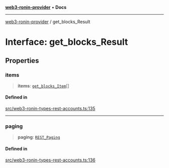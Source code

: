 [**web3-ronin-provider**](../README.md) • **Docs**

***

[web3-ronin-provider](../globals.md) / get\_blocks\_Result

# Interface: get\_blocks\_Result

## Properties

### items

> **items**: [`get_blocks_Item`](get_blocks_Item.md)[]

#### Defined in

[src/web3-ronin-types-rest-accounts.ts:135](https://github.com/chuacw/web3-ronin-provider/blob/a0101c455e71e221c1f508afff12749e77bf1fd8/src/web3-ronin-types-rest-accounts.ts#L135)

***

### paging

> **paging**: [`REST_Paging`](REST_Paging.md)

#### Defined in

[src/web3-ronin-types-rest-accounts.ts:136](https://github.com/chuacw/web3-ronin-provider/blob/a0101c455e71e221c1f508afff12749e77bf1fd8/src/web3-ronin-types-rest-accounts.ts#L136)
